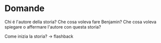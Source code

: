 # Domande
Chi é l'autore della storia?
Che cosa voleva fare Benjamin?
Che cosa voleva spiegare o affermare l'autore con questa storia?

Come inizia la storia?  -> flashback